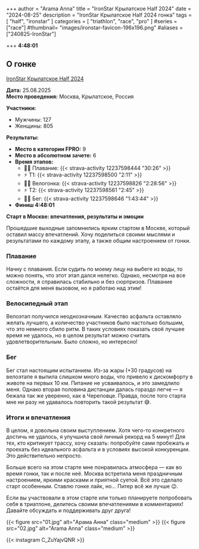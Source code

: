 +++
author = "Arama Anna"
title = "IronStar Крылатское Half 2024"
date = "2024-08-25"
description = "IronStar Крылатское Half 2024 гонка"
tags = [
    "half",
    "ironstar"
]
categories = [
    "triathlon",
    "race",
    "pro"
]
#series = ["race"]
#thumbnail= "images/ironstar-favicon-196x196.png"
#aliases = ["240825-IronStar"]

+++
**4:48:01**



<!--more-->

## О гонке

[IronStar Крылатское Half 2024](https://tristats.ru/result/ironstar/krylatskoe/half/2024)

**Дата:** 25.08.2025  
**Место проведения:** Москва, Крылатское, Россия  

**Участники:**  
- Мужчины: 127  
- Женщины: 805  

**Результаты:**  
- **Место в категории FPRO:** 9  
- **Место в абсолютном зачете:** 6  
- **Время этапов:**  
  - 🏊‍♀️ Плавание: {{< strava-activity 12237598444 "30:26" >}}
  - ⚡️ Т1:  {{< strava-activity 12237598500 "2:11" >}}
  - 🚴‍♀️ Велогонка: {{< strava-activity 12237598826 "2:28:56" >}}  
  - ⚡️ Т2: {{< strava-activity 12237598561 "2:45" >}}  
  - 🏃‍♀️ Бег: {{< strava-activity 12237598646 "1:43:44" >}}
- **Финиш 4:48:01**


**Старт в Москве: впечатления, результаты и эмоции**

Прошедшие выходные запомнились ярким стартом в Москве, который оставил массу впечатлений. Хочу поделиться своими мыслями и результатами по каждому этапу, а также общим настроением от гонки.

### Плавание  
Начну с плавания. Если судить по моему лицу на выбеге из воды, то можно понять, что этот этап дался нелегко. Однако, несмотря на все сложности, я справилась стабильно и без сюрпризов. Плавание остаётся для меня вызовом, но я работаю над этим!

### Велосипедный этап  
Велоэтап получился неоднозначным. Качество асфальта оставляло желать лучшего, а количество участников было настолько большим, что это немного сбило ритм. В таких условиях показать своё лучшее время не удалось, но в целом результат можно считать удовлетворительным. Было сложно, но интересно!

### Бег  
Бег стал настоящим испытанием. Из-за жары (+30 градусов) на велоэтапе я выпила слишком много воды, что привело к дискомфорту в животе на первых 10 км. Питание не усваивалось, и это замедлило меня. Однако вторая половина дистанции далась гораздо легче — я бежала так же уверенно, как в Череповце. Правда, после того старта мне ни разу не удавалось повторить такой результат 😅.

### Итоги и впечатления  
В целом, я довольна своим выступлением. Хотя чего-то конкретного достичь не удалось, я улучшила свой личный рекорд на 5 минут! Для тех, кто критикует трассу, хочу сказать: попробуйте сами пробежать и проехать без идеального асфальта и в условиях высокой конкуренции. Это действительно непросто.  

Больше всего на этом старте мне понравилась атмосфера — как во время гонки, так и после неё. Москва встретила меня праздничным настроением, яркими красками и приятной суетой. Всё это сделало старт особенным. Ставлю гонке лайк, но... Питер всё же лучше 😉.  

Если вы участвовали в этом старте или только планируете попробовать себя в триатлоне, делитесь своими впечатлениями в комментариях! Давайте обсуждать и поддерживать друг друга!  



{{< figure src="01.jpg" alt="Арама Анна" class="medium" >}}
{{< figure src="02.jpg" alt="Arama Anna" class="medium" >}}



{{< instagram C_ZuYajvQNR >}}
